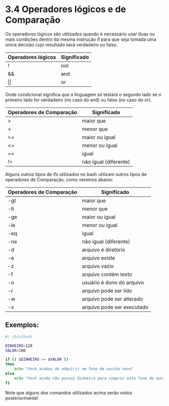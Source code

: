 # 3.4 Operadores lógicos e de Comparação

Os operadores lógicos são utilizados quando é necessário usar duas ou mais condições dentro da mesma instrução if para que seja tomada uma única decisão cujo resultado será verdadeiro ou falso.

| Operadores lógicos | Significado |
| ------------------ | ----------- |
| !                  | not         |
| &&                 | and         |
| \|\|               | or          |

Onde condicional significa que a linguagem só testará o segundo lado se o primeiro lado for verdadeiro (no caso do and) ou falso (no caso do or).

| Operadores de Comparação | Significado           |
| ------------------------ | --------------------- |
| >                        | maior que             |
| <                        | menor que             |
| >=                       | maior ou igual        |
| <=                       | menor ou igual        |
| ==                       | igual                 |
| !=                       | não igual (diferente) |

Alguns outros tipos de ifs utilizados no bash utilizam outros tipos de operadores de Comparação, como veremos abaixo:

| Operadores de Comparação | Significado                |
| ------------------------ | -------------------------- |
| -gt                      | maior que                  |
| -lt                      | menor que                  |
| -ge                      | maior ou igual             |
| -le                      | menor ou igual             |
| -eq                      | igual                      |
| -ne                      | não igual (diferente)      |
| -d                       | arquivo é diretório        |
| -e                       | arquivo existe             |
| -z                       | arquivo vazio              |
| -f                       | arquivo contém texto       |
| -o                       | usuário é dono do arquivo  |
| -r                       | arquivo pode ser lido      |
| -w                       | arquivo pode ser alterado  |
| -x                       | arquivo pode ser executado |

## Exemplos:

```bash
#! /bin/bash

DINHEIRO=120
VALOR=100

if (( $DINHEIRO >= $VALOR ))
then
    echo "Você acabou de adquirir um fone de ouvido novo"
else
    echo "Você ainda não possui dinheiro para comprar este fone de ouvido"
fi


```

Note que alguns dos comandos utilizados acima serão vistos posteriormente!
